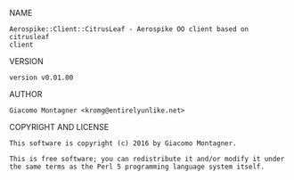 NAME

    Aerospike::Client::CitrusLeaf - Aerospike OO client based on citrusleaf
    client

VERSION

    version v0.01.00

AUTHOR

    Giacomo Montagner <kromg@entirelyunlike.net>

COPYRIGHT AND LICENSE

    This software is copyright (c) 2016 by Giacomo Montagner.

    This is free software; you can redistribute it and/or modify it under
    the same terms as the Perl 5 programming language system itself.

